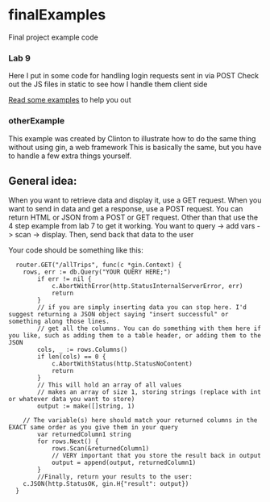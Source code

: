 # finalExamples
Final project example code

### Lab 9
Here I put in some code for handling login requests sent in via POST
Check out the JS files in static to see how I handle them client side

[Read some examples](https://github.com/gin-gonic/gin#api-examples) to help you out

### otherExample
This example was created by Clinton to illustrate how to do the same thing without using gin, a web framework
This is basically the same, but you have to handle a few extra things yourself.

## General idea:
When you want to retrieve data and display it, use a GET request. When you want to send in data and get a response, use a POST request. You can return HTML or JSON from a POST or GET request.
Other than that use the 4 step example from lab 7 to get it working. You want to query -> add vars -> scan -> display. Then, send back that data to the user

Your code should be something like this:
```
  router.GET("/allTrips", func(c *gin.Context) {
    rows, err := db.Query("YOUR QUERY HERE;")
		if err != nil {
			c.AbortWithError(http.StatusInternalServerError, err)
			return
		}
		// if you are simply inserting data you can stop here. I'd suggest returning a JSON object saying "insert successful" or something along those lines.
		// get all the columns. You can do something with them here if you like, such as adding them to a table header, or adding them to the JSON
		cols, _ := rows.Columns()
		if len(cols) == 0 {
			c.AbortWithStatus(http.StatusNoContent)
			return
		}
		// This will hold an array of all values
		// makes an array of size 1, storing strings (replace with int or whatever data you want to store)
		output := make([]string, 1)
		
    // The variable(s) here should match your returned columns in the EXACT same order as you give them in your query
		var returnedColumn1 string
		for rows.Next() {
			rows.Scan(&returnedColumn1)
			// VERY important that you store the result back in output
			output = append(output, returnedColumn1)
		}
		//Finally, return your results to the user:
    c.JSON(http.StatusOK, gin.H{"result": output})
  }
```
